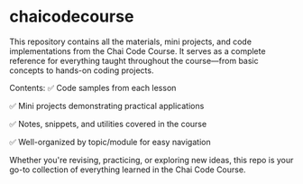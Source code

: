 # chaicodecourse
This repository contains all the materials, mini projects, and code implementations from the Chai Code Course. It serves as a complete reference for everything taught throughout the course—from basic concepts to hands-on coding projects.

Contents:
✅ Code samples from each lesson

✅ Mini projects demonstrating practical applications

✅ Notes, snippets, and utilities covered in the course

✅ Well-organized by topic/module for easy navigation

Whether you're revising, practicing, or exploring new ideas, this repo is your go-to collection of everything learned in the Chai Code Course.
